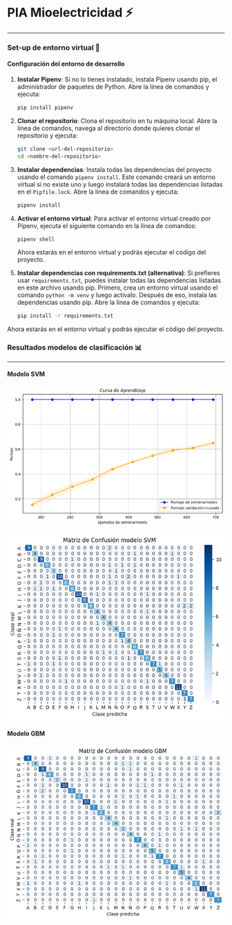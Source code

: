 # PIA Mioelectricidad :zap:
---

### Set-up de entorno virtual :wrench:
#### Configuración del entorno de desarrollo

1. **Instalar Pipenv**: Si no lo tienes instalado, instala Pipenv usando pip, el administrador de paquetes de Python. Abre la línea de comandos y ejecuta:

    ```sh
    pip install pipenv
    ```

2. **Clonar el repositorio**: Clona el repositorio en tu máquina local. Abre la línea de comandos, navega al directorio donde quieres clonar el repositorio y ejecuta:

    ```sh
    git clone <url-del-repositorio>
    cd <nombre-del-repositorio>
    ```

3. **Instalar dependencias**: Instala todas las dependencias del proyecto usando el comando `pipenv install`. Este comando creará un entorno virtual si no existe uno y luego instalará todas las dependencias listadas en el `Pipfile.lock`. Abre la línea de comandos y ejecuta:

    ```sh
    pipenv install
    ```

4. **Activar el entorno virtual**: Para activar el entorno virtual creado por Pipenv, ejecuta el siguiente comando en la línea de comandos:

    ```sh
    pipenv shell
    ```

    Ahora estarás en el entorno virtual y podrás ejecutar el código del proyecto.

5. **Instalar dependencias con requirements.txt (alternativa)**: Si prefieres usar `requirements.txt`, puedes instalar todas las dependencias listadas en este archivo usando pip. Primero, crea un entorno virtual usando el comando `python -m venv` y luego actívalo. Después de eso, instala las dependencias usando pip. Abre la línea de comandos y ejecuta:

    ```sh
    pip install -r requirements.txt
    ```

Ahora estarás en el entorno virtual y podrás ejecutar el código del proyecto.


### Resultados modelos de clasificación :bar_chart:

---

#### Modelo SVM 

![curvas aprendizaje svm](learning_curves_svm.png)

![svm confusion matrix](svm_cm.png)


#### Modelo GBM 

![gbm confusion matrix](gbm_cm.png)